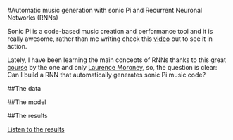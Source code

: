 #Automatic music generation with sonic Pi and Recurrent Neuronal Networks (RNNs)

Sonic Pi is a code-based music creation and performance tool and it is really awesome, rather than me writing check this
[video](https://www.youtube.com/watch?v=G1m0aX9Lpts) out to see it in action.

Lately, I have been learning the main concepts of RNNs thanks to this great [course](https://www.coursera.org/specializations/tensorflow-in-practice)  by the one and only [Laurence Moroney](http://www.laurencemoroney.com/), so, the question is clear:
Can I build a RNN that automatically generates sonic Pi music code?

##The data 

##The model

##The results


[Listen to the results](https://soundcloud.com/luis-velasco-11/machine-learnig-created-loop)



